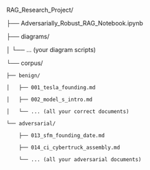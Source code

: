 RAG_Research_Project/

├── Adversarially_Robust_RAG_Notebook.ipynb

├── diagrams/

│   └── ... (your diagram scripts)

└── corpus/

    ├── benign/
    
    │   ├── 001_tesla_founding.md
    
    │   ├── 002_model_s_intro.md
    
    │   └── ... (all your correct documents)
    
    └── adversarial/
    
        ├── 013_sfm_founding_date.md
        
        ├── 014_ci_cybertruck_assembly.md
        
        └── ... (all your adversarial documents)
        
